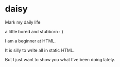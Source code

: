 # daisy
Mark my daily life

a little bored and stubborn : )

I am a beginner at HTML.

It is silly to write all in static HTML. 

But I just want to show you what I've been doing lately.
